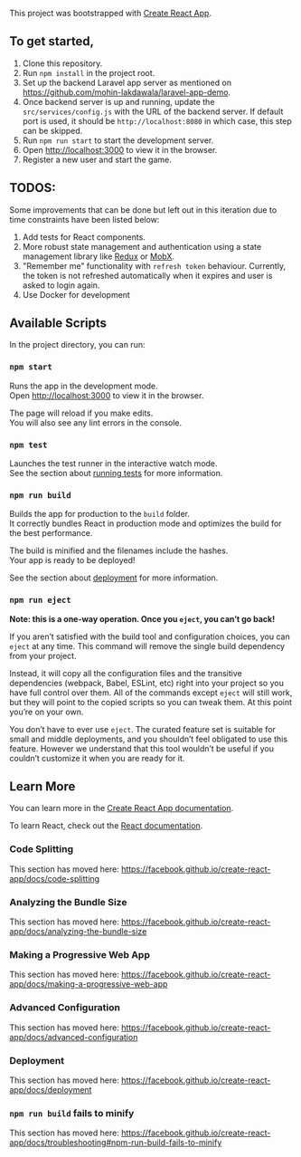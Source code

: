 This project was bootstrapped with [Create React App](https://github.com/facebook/create-react-app).

## To get started,

1. Clone this repository.
1. Run `npm install` in the project root.
1. Set up the backend Laravel app server as mentioned on https://github.com/mohin-lakdawala/laravel-app-demo.
1. Once backend server is up and running, update the `src/services/config.js` with the URL of the backend server. If default port is used, it should be `http://localhost:8080` in which case, this step can be skipped.
1. Run `npm run start` to start the development server.
1. Open [http://localhost:3000](http://localhost:3000) to view it in the browser.
1. Register a new user and start the game.

## TODOS:
Some improvements that can be done but left out in this iteration due to time constraints have been listed below:

1. Add tests for React components.
1. More robust state management and authentication using a state management library like [Redux](https://react-redux.js.org) or [MobX](https://mobx.js.org/README.html).
1. "Remember me" functionality with `refresh token` behaviour. Currently, the token is not refreshed automatically when it expires and user is asked to login again.
1. Use Docker for development

## Available Scripts

In the project directory, you can run:

### `npm start`

Runs the app in the development mode.<br />
Open [http://localhost:3000](http://localhost:3000) to view it in the browser.

The page will reload if you make edits.<br />
You will also see any lint errors in the console.

### `npm test`

Launches the test runner in the interactive watch mode.<br />
See the section about [running tests](https://facebook.github.io/create-react-app/docs/running-tests) for more information.

### `npm run build`

Builds the app for production to the `build` folder.<br />
It correctly bundles React in production mode and optimizes the build for the best performance.

The build is minified and the filenames include the hashes.<br />
Your app is ready to be deployed!

See the section about [deployment](https://facebook.github.io/create-react-app/docs/deployment) for more information.

### `npm run eject`

**Note: this is a one-way operation. Once you `eject`, you can’t go back!**

If you aren’t satisfied with the build tool and configuration choices, you can `eject` at any time. This command will remove the single build dependency from your project.

Instead, it will copy all the configuration files and the transitive dependencies (webpack, Babel, ESLint, etc) right into your project so you have full control over them. All of the commands except `eject` will still work, but they will point to the copied scripts so you can tweak them. At this point you’re on your own.

You don’t have to ever use `eject`. The curated feature set is suitable for small and middle deployments, and you shouldn’t feel obligated to use this feature. However we understand that this tool wouldn’t be useful if you couldn’t customize it when you are ready for it.

## Learn More

You can learn more in the [Create React App documentation](https://facebook.github.io/create-react-app/docs/getting-started).

To learn React, check out the [React documentation](https://reactjs.org/).

### Code Splitting

This section has moved here: https://facebook.github.io/create-react-app/docs/code-splitting

### Analyzing the Bundle Size

This section has moved here: https://facebook.github.io/create-react-app/docs/analyzing-the-bundle-size

### Making a Progressive Web App

This section has moved here: https://facebook.github.io/create-react-app/docs/making-a-progressive-web-app

### Advanced Configuration

This section has moved here: https://facebook.github.io/create-react-app/docs/advanced-configuration

### Deployment

This section has moved here: https://facebook.github.io/create-react-app/docs/deployment

### `npm run build` fails to minify

This section has moved here: https://facebook.github.io/create-react-app/docs/troubleshooting#npm-run-build-fails-to-minify
